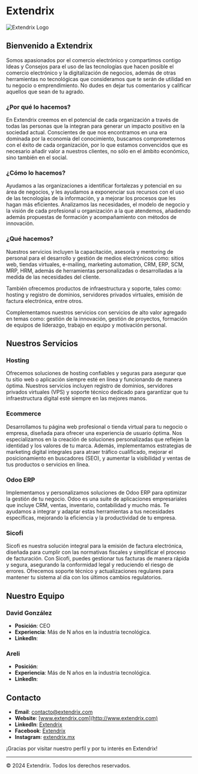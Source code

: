 # Extendrix

![Extendrix Logo](https://extendrix.com/wp-content/uploads/2020/10/logo-extendrix-main-328.png)

## Bienvenido a Extendrix

Somos apasionados por el comercio electrónico y compartimos contigo Ideas y Consejos para el uso de las tecnologías que hacen posible el comercio electrónico y la digitalización de negocios, además de otras herramientas no tecnológicas que consideramos que te serán de utilidad en tu negocio o emprendimiento. No dudes en dejar tus comentarios y calificar aquellos que sean de tu agrado.

### ¿Por qué lo hacemos?

En Extendrix creemos en el potencial de cada organización a través de todas las personas que la integran para generar un impacto positivo en la sociedad actual. Conscientes de que nos encontramos en una era dominada por la economía del conocimiento, buscamos comprometernos con el éxito de cada organización, por lo que estamos convencidos que es necesario añadir valor a nuestros clientes, no sólo en el ámbito económico, sino también en el social.

### ¿Cómo lo hacemos?

Ayudamos a las organizaciones a identificar fortalezas y potencial en su área de negocios, y les ayudamos a exponenciar sus recursos con el uso de las tecnologías de la información, y a mejorar los procesos que les hagan más eficientes. Analizamos las necesidades, el modelo de negocio y la visión de cada profesional u organización a la que atendemos, añadiendo además propuestas de formación y acompañamiento con métodos de innovación.

### ¿Qué hacemos?

Nuestros servicios incluyen la capacitación, asesoría y mentoring de personal para el desarrollo y gestión de medios electrónicos como: sitios web, tiendas virtuales, e-mailing, marketing automation, CRM, ERP, SCM, MRP, HRM, además de herramientas personalizadas o desarrolladas a la medida de las necesidades del cliente.

También ofrecemos productos de infraestructura y soporte, tales como: hosting y registro de dominios, servidores privados virtuales, emisión de factura electrónica, entre otros.

Complementamos nuestros servicios con servicios de alto valor agregado en temas como: gestión de la innovación, gestión de proyectos, formación de equipos de liderazgo, trabajo en equipo y motivación personal.

## Nuestros Servicios

### Hosting
Ofrecemos soluciones de hosting confiables y seguras para asegurar que tu sitio web o aplicación siempre esté en línea y funcionando de manera óptima. Nuestros servicios incluyen registro de dominios, servidores privados virtuales (VPS) y soporte técnico dedicado para garantizar que tu infraestructura digital esté siempre en las mejores manos.

### Ecommerce
Desarrollamos tu página web profesional o tienda virtual para tu negocio o empresa, diseñada para ofrecer una experiencia de usuario óptima. Nos especializamos en la creación de soluciones personalizadas que reflejen la identidad y los valores de tu marca. Además, implementamos estrategias de marketing digital integrales para atraer tráfico cualificado, mejorar el posicionamiento en buscadores (SEO), y aumentar la visibilidad y ventas de tus productos o servicios en línea.

### Odoo ERP
Implementamos y personalizamos soluciones de Odoo ERP para optimizar la gestión de tu negocio. Odoo es una suite de aplicaciones empresariales que incluye CRM, ventas, inventario, contabilidad y mucho más. Te ayudamos a integrar y adaptar estas herramientas a tus necesidades específicas, mejorando la eficiencia y la productividad de tu empresa.

### Sicofi
Sicofi es nuestra solución integral para la emisión de factura electrónica, diseñada para cumplir con las normativas fiscales y simplificar el proceso de facturación. Con Sicofi, puedes gestionar tus facturas de manera rápida y segura, asegurando la conformidad legal y reduciendo el riesgo de errores. Ofrecemos soporte técnico y actualizaciones regulares para mantener tu sistema al día con los últimos cambios regulatorios.


## Nuestro Equipo

### David González

- **Posición**: CEO
- **Experiencia**: Más de N años en la industria tecnológica.
- **LinkedIn**: 


### Areli 

- **Posición**: 
- **Experiencia**: Más de N años en la industria tecnológica.
- **LinkedIn**: 

<!--
- **Innovación**: Nos esforzamos por estar a la vanguardia de la tecnología.
- **Calidad**: Nos comprometemos a entregar productos y servicios de la más alta calidad.
- **Integridad**: Actuamos con transparencia y ética en todas nuestras interacciones.
- **Colaboración**: Creemos en el poder del trabajo en equipo y la colaboración.
-->

<!--
## Proyectos Destacados

### [Proyecto 1](url_del_proyecto_1)
Descripción breve del proyecto 1.

### [Proyecto 2](url_del_proyecto_2)
Descripción breve del proyecto 2.

### [Proyecto 3](url_del_proyecto_3)
Descripción breve del proyecto 3.
-->
## Contacto

- **Email**: contacto@extendrix.com
- **Website**: [www.extendrix.com](http://www.extendrix.com)
- **LinkedIn**: [Extendrix](https://www.linkedin.com/company/extendrix/)
- **Facebook**: [Extendrix](https://www.facebook.com/Extendrix)
- **Instagram**: [extendrix.mx](https://www.instagram.com/extendrix.mx/)

¡Gracias por visitar nuestro perfil y por tu interés en Extendrix!

---

© 2024 Extendrix. Todos los derechos reservados.

